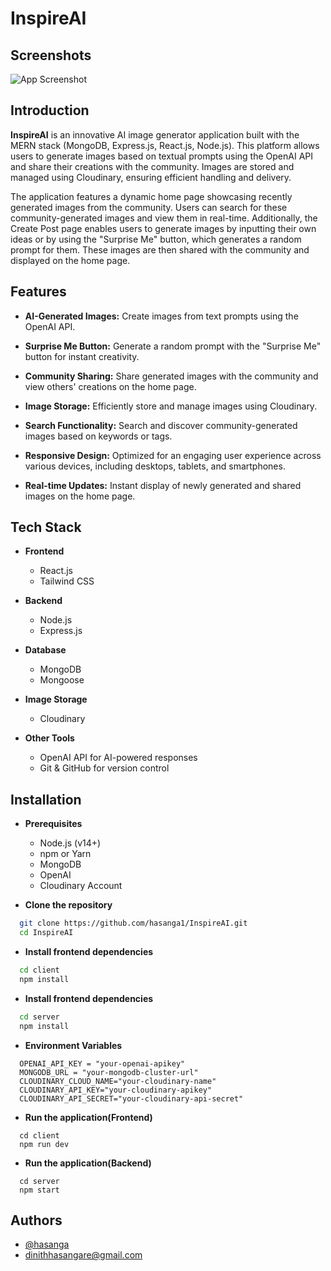 
# InspireAI

## Screenshots

![App Screenshot](https://drive.google.com/file/d/14mF94U0gvqEHYOWWo7xPrfUQBycm7j2h/view?usp=share_link)


## Introduction

**InspireAI** is an innovative AI image generator application built with the MERN stack (MongoDB, Express.js, React.js, Node.js). This platform allows users to generate images based on textual prompts using the OpenAI API and share their creations with the community. Images are stored and managed using Cloudinary, ensuring efficient handling and delivery.

The application features a dynamic home page showcasing recently generated images from the community. Users can search for these community-generated images and view them in real-time. Additionally, the Create Post page enables users to generate images by inputting their own ideas or by using the "Surprise Me" button, which generates a random prompt for them. These images are then shared with the community and displayed on the home page.



## Features

- **AI-Generated Images:** Create images from text prompts using the OpenAI API.

- **Surprise Me Button:** Generate a random prompt with the "Surprise Me" button for instant creativity.

- **Community Sharing:** Share generated images with the community and view others' creations on the home page.

- **Image Storage:** Efficiently store and manage images using Cloudinary.

- **Search Functionality:** Search and discover community-generated images based on keywords or tags.

- **Responsive Design:** Optimized for an engaging user experience across various devices, including desktops, tablets, and smartphones.

- **Real-time Updates:** Instant display of newly generated and shared images on the home page.


## Tech Stack

- **Frontend**
    - React.js
    - Tailwind CSS

- **Backend**
    - Node.js
    - Express.js

- **Database**
    - MongoDB
    - Mongoose

- **Image Storage**
    - Cloudinary

- **Other Tools**
    - OpenAI API for AI-powered responses
    - Git & GitHub for version control
## Installation

- **Prerequisites**
  - Node.js (v14+)
  - npm or Yarn
  - MongoDB
  - OpenAI
  - Cloudinary Account

- **Clone the repository**
```bash
  git clone https://github.com/hasanga1/InspireAI.git
  cd InspireAI
```

- **Install frontend dependencies**
```bash
  cd client
  npm install
```

- **Install frontend dependencies**
```bash
  cd server
  npm install
```

- **Environment Variables**

```
  OPENAI_API_KEY = "your-openai-apikey"
  MONGODB_URL = "your-mongodb-cluster-url"
  CLOUDINARY_CLOUD_NAME="your-cloudinary-name"
  CLOUDINARY_API_KEY="your-cloudinary-apikey"
  CLOUDINARY_API_SECRET="your-cloudinary-api-secret"
```

- **Run the application(Frontend)**
```
  cd client
  npm run dev
```

- **Run the application(Backend)**
```
  cd server
  npm start
```

## Authors

- [@hasanga](https://www.github.com/hasanga1)
- dinithhasangare@gmail.com


